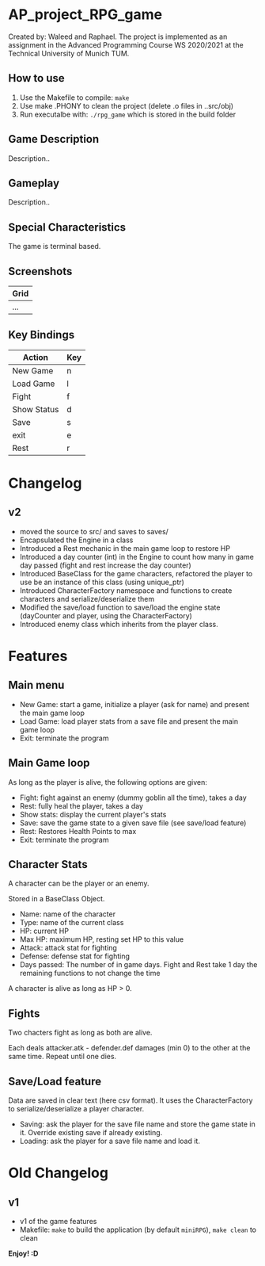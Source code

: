 # AP_project_RPG_game

Created by: Waleed and Raphael.
The project is implemented as an assignment in the Advanced Programming Course WS 2020/2021 at the Technical University of Munich TUM.

## How to use

1. Use the Makefile to compile: `make`
2. Use make .PHONY to clean the project (delete .o files in ..src/obj)
3. Run executalbe with: `./rpg_game` which is stored in the build folder

## Game Description

Description..

## Gameplay

Description..

## Special Characteristics

The game is terminal based. 

## Screenshots

| Grid |
| ---- |
| ...  |

## Key Bindings

| Action      | Key  |
| ----------- | ---- |
| New Game    | n    |
| Load Game   | l    |
| Fight       | f    |
| Show Status | d    |
| Save        | s    |
| exit        | e    |
| Rest        | r    |


Changelog
=========

v2
--

* moved the source to src/ and saves to saves/
* Encapsulated the Engine in a class
* Introduced a Rest mechanic in the main game loop to restore HP
* Introduced a day counter (int) in the Engine to count how many in game day passed (fight and rest increase the day counter)
* Introduced BaseClass for the game characters, refactored the player to use be an instance of this class (using unique_ptr)
* Introduced CharacterFactory namespace and functions to create characters and serialize/deserialize them
* Modified the save/load function to save/load the engine state (dayCounter and player, using the CharacterFactory)
* Introduced enemy class which inherits from the player class.


Features
========

Main menu
---------

* New Game: start a game, initialize a player (ask for name) and present the main game loop
* Load Game: load player stats from a save file and present the main game loop
* Exit: terminate the program


Main Game loop
--------------

As long as the player is alive, the following options are given:

* Fight: fight against an enemy (dummy goblin all the time), takes a day
* Rest: fully heal the player, takes a day
* Show stats: display the current player's stats
* Save: save the game state to a given save file (see save/load feature)
* Rest: Restores Health Points to max 
* Exit: terminate the program


Character Stats
---------------

A character can be the player or an enemy.

Stored in a BaseClass Object.

* Name: name of the character
* Type: name of the current class
* HP: current HP
* Max HP: maximum HP, resting set HP to this value
* Attack: attack stat for fighting
* Defense: defense stat for fighting
* Days passed: The number of in game days. Fight and Rest take 1 day the remaining functions to not change the time

A character is alive as long as HP > 0.

Fights
------

Two chacters fight as long as both are alive.

Each deals attacker.atk - defender.def damages (min 0) to the other at the same time.
Repeat until one dies.


Save/Load feature
-----------------

Data are saved in clear text (here csv format).
It uses the CharacterFactory to serialize/deserialize a player character.

* Saving: ask the player for the save file name and store the game state in it. Override existing save if already existing.
* Loading: ask the player for a save file name and load it.


Old Changelog
=============

v1
--

* v1 of the game features
* Makefile: `make` to build the application (by default `miniRPG`), `make clean` to clean



**Enjoy! :D**


